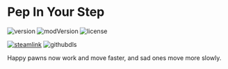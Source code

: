 # Pep In Your Step
![version](https://img.shields.io/badge/RimWorld-1.3-brightgreen.svg) ![modVersion](https://img.shields.io/github/v/release/dninemfive/pepinyourstep?color=brightgreen&label=Mod%20version) ![license](https://img.shields.io/badge/License-MIT-brightgreen.svg)

[![steamlink](https://raster.shields.io/steam/downloads/1875243288.png?color=blue&label=Workshop&logo=steam)](https://steamcommunity.com/sharedfiles/filedetails/?id=1875243288) ![githubdls](https://img.shields.io/github/downloads/dninemfive/pepinyourstep/total?color=blue&label=Github&logo=github)

Happy pawns now work and move faster, and sad ones move more slowly.